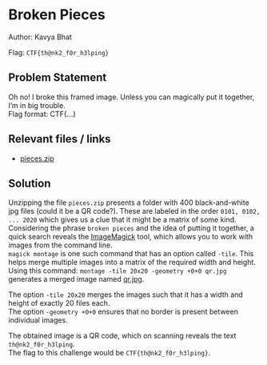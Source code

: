 # Broken Pieces

Author: Kavya Bhat

Flag: `CTF{th@nk2_f0r_h3lping}`

## Problem Statement

Oh no! I broke this framed image. Unless you can magically put it together, I’m in big trouble. <br>
Flag format: CTF{...}

## Relevant files / links

- [pieces.zip](./pieces.zip)

## Solution

Unzipping the file `pieces.zip` presents a folder with 400 black-and-white jpg files (could it be a QR code?). These are labeled in the order `0101, 0102, ... 2020` which gives us a clue that it might be a matrix of some kind. Considering the phrase `broken pieces` and the idea of putting it together, a quick search reveals the [ImageMagick](https://imagemagick.org/script/command-line-options.php) tool, which allows you to work with images from the command line.<br> `magick montage` is one such command that has an option called `-tile`. This helps merge multiple images into a matrix of the required width and height. <br>
Using this command: `montage -tile 20x20 -geometry +0+0 qr.jpg` generates a merged image named [qr.jpg](./qr.jpg).

The option `-tile 20x20` merges the images such that it has a width and height of exactly 20 files each.<br>
The option `-geometry +0+0` ensures that no border is present between individual images.

The obtained image is a QR code, which on scanning reveals the text `th@nk2_f0r_h3lping`.<br>
The flag to this challenge would be `CTF{th@nk2_f0r_h3lping}`.                    
